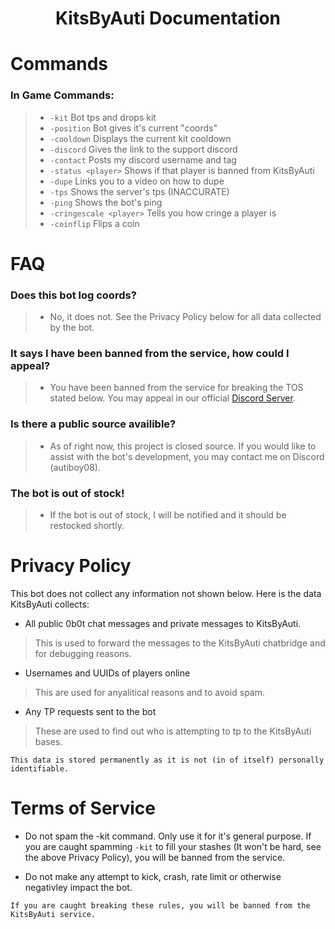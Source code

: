 <div align="center">
<h1>KitsByAuti Documentation</h1>
</div>

# Commands

### In Game Commands:
> - `-kit` Bot tps and drops kit
> - `-position` Bot gives it's current "coords"
> - `-cooldown` Displays the current kit cooldown
> - `-discord` Gives the link to the support discord
> - `-contact` Posts my discord username and tag
> - `-status <player>` Shows if that player is banned from KitsByAuti
> - `-dupe` Links you to a video on how to dupe
> - `-tps` Shows the server's tps (INACCURATE)
> - `-ping` Shows the bot's ping
> - `-cringescale <player>` Tells you how cringe a player is
> - `-coinflip` Flips a coin

# FAQ
### Does this bot log coords?
> - No, it does not. See the Privacy Policy below for all data collected by the bot.

### It says I have been banned from the service, how could I appeal?
> - You have been banned from the service for breaking the TOS stated below. You may appeal in our official [Discord Server](https://discord.gg/jQcKWpJAaS).

### Is there a public source availible?
> - As of right now, this project is closed source. If you would like to assist with the bot's development, you may contact me on Discord (autiboy08).

### The bot is out of stock!
> - If the bot is out of stock, I will be notified and it should be restocked shortly.

# Privacy Policy
This bot does not collect any information not shown below. Here is the data KitsByAuti collects:

- All public 0b0t chat messages and private messages to KitsByAuti.
> This is used to forward the messages to the KitsByAuti chatbridge and for debugging reasons.
- Usernames and UUIDs of players online
> This are used for anyalitical reasons and to avoid spam.
- Any TP requests sent to the bot
> These are used to find out who is attempting to tp to the KitsByAuti bases.

`This data is stored permanently as it is not (in of itself) personally identifiable.`

# Terms of Service

- Do not spam the -kit command. Only use it for it's general purpose. If you are caught spamming `-kit` to fill your stashes (It won't be hard, see the above Privacy Policy), you will be banned from the service.

- Do not make any attempt to kick, crash, rate limit or otherwise negativley impact the bot.


`If you are caught breaking these rules, you will be banned from the KitsByAuti service.`
